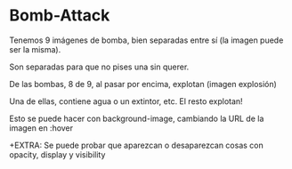 # Bomb-Attack
Tenemos 9 imágenes de bomba, bien separadas entre sí (la imagen puede ser la misma).

Son separadas para que no pises una sin querer.

De las bombas, 8 de 9, al pasar por encima, explotan (imagen explosión)

Una de ellas, contiene agua o un extintor, etc. El resto explotan!

Esto se puede hacer con background-image, cambiando la URL de la imagen en :hover

+EXTRA: Se puede probar que aparezcan o desaparezcan cosas con opacity, display y visibility


